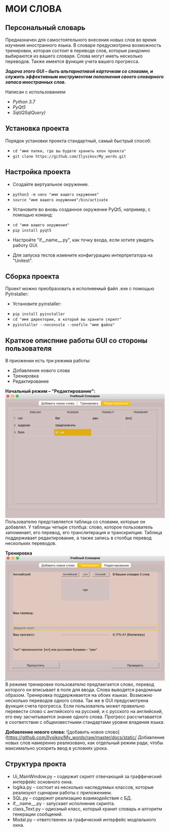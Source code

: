 МОИ СЛОВА
===============================================

Персональный словарь
--------------------
Предназначен для самостоятельного внесения новых слов во время изучения иностранного языка. В словаре предусмотрена
возможность тренировки, которая состоит в переводе слов, которые рандомно выбираются из вашего словаря. Слова могут иметь
несколько переводов. Также имеется функция учета вашего прогресса.


***Задача этого GUI – быть альтарнативой карточкам со словами, и служить эффективным инструментом пополнения своего 
словарного запаса иностранных слов.***



Написан с использованием
* *Python 3.7*
* *PyQt5*
* *Sql(QSqlQuery)*

Установка проекта
-----------------
Порядок установки проекта стандартный, самый быстрый способ:
- `cd "имя папки, где вы будете хранить клон проекта"`
- `git clone https://github.com/Ilysikov/My_words.git`

Настройка проекта
------------------
* Создайте виртуальное окружение. 
- `python3 -m venv "имя вашего окружения"`
- `source "имя вашего окружения"/bin/activate`

* Установите во вновь созданное окружение PyQt5, например, с помощью команд:
- `cd "имя вашего окружения"`
- `pip install pyqt5`

* Настройте "if__name__.py", как точку входа, если хотите увидеть работу GUI. 

* Для запуска тестов измените конфигурацию интерпретатора на "Unitest".

Сборка проекта
--------------
Проект можно преобразовать в исполняемый файл .exe с помощью PyInstaller:
* Установите pyinstaller: 
- `pip install pyinstaller`
- `cd "имя директории, в которой вы храните скрипт"`
- `pyinstaller --noconsole --onefile "имя файла"`

Краткое описпние работы GUI со стороны пользователя
---------------------------------------------------
В приожении есть три режима работы:
* Добавление нового слова
* Тренировка
* Редактирование

**Начальный режим – "Редактирование":**
![редактирование]( https://github.com/Ilysikov/My_words/raw/master/docs/static/redact.png)
Пользователю представляется таблица со словами, которые он добавлял. 
У таблицы четыре столбца: слово, которое пользователь запоминает, его перевод, его транслитерация
и транскрипция. Таблица поддерживает редактирование, а также запись в столбце перевод нескольких переводов.

**Тренировка**
![тренировка](https://github.com/Ilysikov/My_words/raw/master/docs/static/training.png)
В режиме тренировке пользователю предлаегается слово, перевод которого он вписывает в поле для ввода. Слова выводятся
рандомным образом. Тренировка поддерживается на обоих языках. Возможно несколько переводов одного слова. Так же в GUI 
предусмотрена функция счета прогресса. Если пользователь может правильно перевести слово с английского на русский, и с
русского на английский, его ему засчитывается знание одного слова. Прогресс рассчитавается в соответствии с 
общеизвестными стандартами уровня владения языка.

**Добавление нового слова:**
![добавить новое слово](https://github.com/Ilysikov/My_words/raw/master/docs/static/
Добавление новых слов намеренно реализовано, как отдельный режим ради, 
чтобы максимально ускорить ввод в условиях урока.

Структура прокта
----------------
* Ui_MainWindow.py – содержит скрипт отвечающий за граффический интерфейс основного окна.
* logika.py – состоит из несколько наследуемых классов, которые реализуют сценарии работы с приложением.
* SQL.py – содержит реализацию взаимодействия с БД.
* if__name__.py - запускает исполнение скрипта. 
* class_Text.py – одиозный класс, который хранит словарь и алгоритм генерации сообщений.
* Modal.py – ответственен за графический интерфейс модлального окна. 








